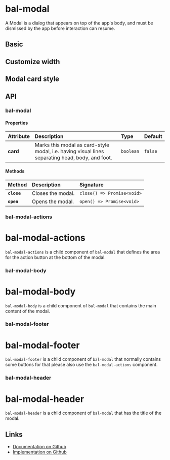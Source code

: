 # bal-modal

<!-- START: human documentation top -->

A Modal is a dialog that appears on top of the app's body, and must be dismissed by
the app before interaction can resume.

<!-- END: human documentation top -->

## Basic

<ClientOnly>  <docs-demo-bal-modal-64></docs-demo-bal-modal-64></ClientOnly>


## Customize width

<ClientOnly>  <docs-demo-bal-modal-65></docs-demo-bal-modal-65></ClientOnly>


## Modal card style

<ClientOnly>  <docs-demo-bal-modal-66></docs-demo-bal-modal-66></ClientOnly>



## API

### bal-modal

#### Properties

| Attribute | Description                                                                                     | Type      | Default |
| :-------- | :---------------------------------------------------------------------------------------------- | :-------- | :------ |
| **card**  | Marks this modal as card-style modal, i.e. having visual lines separating head, body, and foot. | `boolean` | `false` |

#### Methods

| Method      | Description       | Signature                  |
| :---------- | :---------------- | :------------------------- |
| **`close`** | Closes the modal. | `close() => Promise<void>` |
| **`open`**  | Opens the modal.  | `open() => Promise<void>`  |

### bal-modal-actions


# bal-modal-actions

`bal-modal-actions` is a child component of `bal-modal` that defines the area for the action button at the bottom of the modal.



### bal-modal-body


# bal-modal-body

`bal-modal-body` is a child component of `bal-modal` that contains the main content of the modal.



### bal-modal-footer


# bal-modal-footer

`bal-modal-footer` is a child component of `bal-modal` that normally contains some buttons for that please also use the `bal-modal-actions` component.


### bal-modal-header


# bal-modal-header

`bal-modal-header` is a child component of `bal-modal` that has the title of the modal.




<!-- START: human documentation bottom -->

<!-- END: human documentation bottom -->


## Links

* [Documentation on Github](https://github.com/baloise/design-system/blob/master/docs/src/components/components/bal-modal.md)
* [Implementation on Github](https://github.com/baloise/design-system/blob/master/packages/components/src/components/bal-modal)

<ClientOnly>
  <docs-component-script tag="balModal"></docs-component-script>
</ClientOnly>
